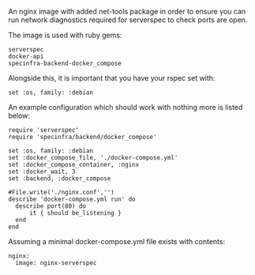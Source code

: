 An nginx image with added net-tools package in order to ensure you can run network diagnostics required for serverspec to check ports are open.

The image is used with ruby gems:

```
serverspec
docker-api
specinfra-backend-docker_compose
```

Alongside this, it is important that you have your rspec set with:

```
set :os, family: :debian
```

An example configuration which should work with nothing more is listed below:

```
require 'serverspec'
require 'specinfra/backend/docker_compose'

set :os, family: :debian
set :docker_compose_file, './docker-compose.yml'
set :docker_compose_container, :nginx
set :docker_wait, 3
set :backend, :docker_compose

#File.write('./nginx.conf','')
describe 'docker-compose.yml run' do
  describe port(80) do
      it { should be_listening }
  end
end
```

Assuming a minimal docker-compose.yml file exists with contents:

```
nginx:
  image: nginx-serverspec
```
